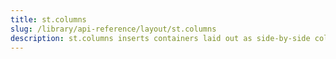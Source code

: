 ```yaml
---
title: st.columns
slug: /library/api-reference/layout/st.columns
description: st.columns inserts containers laid out as side-by-side columns.
---
```


<Autofunction function="streamlit.columns" />
